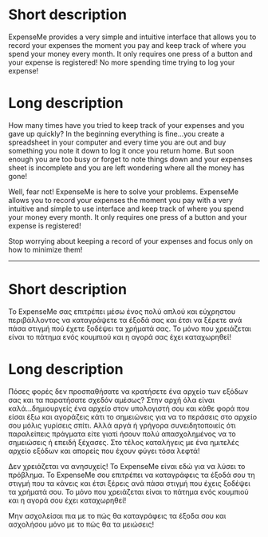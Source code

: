 Short description
=====================
ExpenseMe provides a very simple and intuitive interface that allows you to record your expenses the moment you pay and keep track of where you spend your money every month. It only requires one press of a button and your expense is registered!
No more spending time trying to log your expense!


Long description
=====================
How many times have you tried to keep track of your expenses and you gave up quickly?
In the beginning everything is fine...you create a spreadsheet in your computer and every time you are out and buy something you note it down to log it once you return home. But soon enough you are too busy or forget to note things down and your expenses sheet is incomplete and you are left wondering where all the money has gone!

Well, fear not! ExpenseMe is here to solve your problems.
ExpenseMe allows you to record your expenses the moment you pay with a very intuitive and simple to use interface and keep track of where you spend your money every month. 
It only requires one press of a button and your expense is registered!

Stop worrying about keeping a record of your expenses and focus only on how to minimize them!

-----------------------------------------------------------

Short description
====================
Το ExpenseMe σας επιτρέπει μέσω ένος πολύ απλού και εύχρηστου περιβάλλοντος να καταγράψετε τα έξοδά σας και έτσι να ξέρετε ανά πάσα στιγμή πού έχετε ξοδέψει τα χρήματά σας.
Το μόνο που χρειάζεται είναι το πάτημα ενός κουμπιού και η αγορά σας έχει καταχωρηθεί!


Long description
====================
Πόσες φορές δεν προσπαθήσατε να κρατήσετε ένα αρχείο των εξόδων σας και τα παρατήσατε σχεδόν αμέσως?
Στην αρχή όλα είναι καλά...δημιουργείς ένα αρχείο στον υπολογιστή σου και κάθε φορά που είσαι έξω και αγοράζεις κάτι το σημειώνεις για να το περάσεις στο αρχείο σου μόλις γυρίσεις σπίτι. Αλλά αργά ή γρήγορα συνειδητοποιείς ότι παραλείπεις πράγματα είτε γιατί ήσουν πολύ απασχολημένος να το σημειώσεις ή επειδή ξέχασες. Στο τέλος καταλήγεις με ένα ημιτελές αρχείο εξόδων και απορείς που έχουν φύγει τόσα λεφτά!

Δεν χρειάζεται να ανησυχείς! Το ExpenseMe είναι εδώ για να λύσει το πρόβλημα.
Το ExpenseMe σου επιτρέπει να καταγράφεις τα έξοδά σου τη στιγμή που τα κάνεις και έτσι ξέρεις ανά πάσα στιγμή που έχεις ξοδέψει τα χρήματά σου. Το μόνο που χρειάζεται είναι το πάτημα ενός κουμπιού και η αγορά σου έχει καταχωρηθεί!

Μην ασχολείσαι πια με το πώς θα καταγράφεις τα έξοδα σου και ασχολήσου μόνο με το πώς θα τα μειώσεις!
